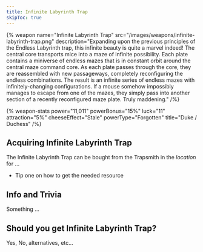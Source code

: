 ```yaml
---
title: Infinite Labyrinth Trap
skipToc: true
---
```


{% weapon
 name="Infinite Labyrinth Trap"
 src="/images/weapons/infinite-labyrinth-trap.png"
 description="Expanding upon the previous principles of the Endless Labyrinth trap, this infinite beauty is quite a marvel indeed! The central core transports mice into a maze of infinite possibility. Each plate contains a miniverse of endless mazes that is in constant orbit around the central maze command core. As each plate passes through the core, they are reassembled with new passageways, completely reconfiguring the endless combinations. The result is an infinite series of endless mazes with infinitely-changing configurations. If a mouse somehow impossibly manages to escape from one of the mazes, they simply pass into another section of a recently reconfigured maze plate. Truly maddening."
/%}

{% weapon-stats
 power="11,011"
 powerBonus="15%"
 luck="11"
 attraction="5%"
 cheeseEffect="Stale"
 powerType="Forgotten"
 title="Duke / Duchess"
/%}

## Acquiring Infinite Labyrinth Trap

The Infinite Labyrinth Trap can be bought from the Trapsmith in the *location* for ...

- Tip one on how to get the needed resource

## Info and Trivia

Something ...

## Should you get Infinite Labyrinth Trap?

Yes, No, alternatives, etc...
